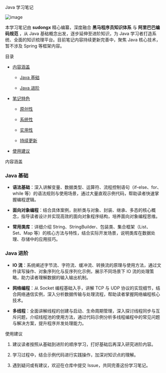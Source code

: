 Java 学习笔记





![image](https://github.com/user-attachments/assets/690a4cdd-f45b-4824-9e8b-60f334a7c1c8)

本学习笔记由 **sudongx** 精心编纂，深度融合 **黑马程序员知识体系** 与 **阿里巴巴编码规范** ，从 Java 基础概念出发，逐步延伸至进阶知识，为 Java 学习者打造系统、全面的知识梳理平台。目前笔记内容持续更新完善中，聚焦 Java 核心技术，暂不涉及 Spring 等框架内容。


目录





*   [内容涵盖](#内容涵盖)


    *   [Java 基础](#java基础)

    *   [Java 进阶](#java进阶)

*   [笔记特色](#笔记特色)


    *   [原创性](#原创性)

    *   [系统性](#系统性)

    *   [实用性](#实用性)

    *   [持续更新](#持续更新)

*   [使用建议](#使用建议)

内容涵盖



### Java 基础&#xA;



*   **语法基础**：深入讲解变量、数据类型、运算符、流程控制语句（if-else、for、while 等）的语法规则与使用场景，通过大量直观示例代码，帮助读者快速掌握编程逻辑。&#x20;



*   **面向对象编程**：结合具体案例，剖析类与对象、封装、继承、多态的核心概念，指导读者设计并实现高效的面向对象程序结构，培养面向对象编程思维。


*   **常用类库**：详细介绍 String、StringBuilder、包装类、集合框架（List、Set、Map 等）的核心方法与特性，结合实际开发场景，说明类库在数据处理、存储中的应用技巧。


### Java 进阶&#xA;



*   **IO 流**：系统阐述字节流、字符流、缓冲流、转换流的原理与使用方法，通过文件读写操作、对象序列化与反序列化示例，展示不同场景下 IO 流的处理策略，助力读者理解数据的输入输出机制。


*   **网络编程**：从 Socket 编程基础入手，讲解 TCP 与 UDP 协议的实现细节，结合网络通信实例，深入分析数据传输与处理流程，帮助读者掌握网络编程核心技术。


*   **多线程**：全面讲解线程的创建与启动、生命周期管理，深入探讨线程同步与互斥问题，介绍线程池的使用方法，通过代码示例分析多线程编程中的常见问题与解决方案，提升程序并发处理能力。


使用建议





1.  建议读者按照从基础到进阶的顺序学习，打好基础后再深入研究进阶内容。


2.  学习过程中，结合示例代码进行实践操作，加深对知识点的理解。


3.  遇到疑问或有建议，欢迎在仓库中提交 Issue，共同完善这份学习笔记。